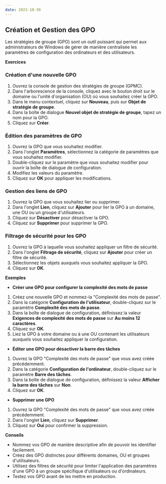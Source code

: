```yaml
---
date: 2023-10-30
---
```

## Création et Gestion des GPO

Les stratégies de groupe (GPO) sont un outil puissant qui permet aux administrateurs de Windows de gérer de manière centralisée les paramètres de configuration des ordinateurs et des utilisateurs.

**Exercices**

### Création d'une nouvelle GPO

1. Ouvrez la console de gestion des stratégies de groupe (GPMC).
2. Dans l'arborescence de la console, cliquez avec le bouton droit sur le domaine ou l'unité d'organisation (OU) où vous souhaitez créer la GPO.
3. Dans le menu contextuel, cliquez sur **Nouveau**, puis sur **Objet de stratégie de groupe**.
4. Dans la boîte de dialogue **Nouvel objet de stratégie de groupe**, tapez un nom pour la GPO.
5. Cliquez sur **Créer**.

### Édition des paramètres de GPO

1. Ouvrez la GPO que vous souhaitez modifier.
2. Dans l'onglet **Paramètres**, sélectionnez la catégorie de paramètres que vous souhaitez modifier.
3. Double-cliquez sur le paramètre que vous souhaitez modifier pour ouvrir la boîte de dialogue de configuration.
4. Modifiez les valeurs du paramètre.
5. Cliquez sur **OK** pour appliquer les modifications.

### Gestion des liens de GPO

1. Ouvrez la GPO que vous souhaitez lier ou supprimer.
2. Dans l'onglet **Lien**, cliquez sur **Ajouter** pour lier la GPO à un domaine, une OU ou un groupe d'utilisateurs.
3. Cliquez sur **Désactiver** pour désactiver la GPO.
4. Cliquez sur **Supprimer** pour supprimer la GPO.

### Filtrage de sécurité pour les GPO

1. Ouvrez la GPO à laquelle vous souhaitez appliquer un filtre de sécurité.
2. Dans l'onglet **Filtrage de sécurité**, cliquez sur **Ajouter** pour créer un filtre de sécurité.
3. Sélectionnez les objets auxquels vous souhaitez appliquer la GPO.
4. Cliquez sur **OK**.

**Exemples**

* **Créer une GPO pour configurer la complexité des mots de passe**

1. Créez une nouvelle GPO et nommez-la "Complexité des mots de passe".
2. Dans la catégorie **Configuration de l'utilisateur**, double-cliquez sur le paramètre **Complexité des mots de passe**.
3. Dans la boîte de dialogue de configuration, définissez la valeur **Exigences de complexité des mots de passe** sur **Au moins 12 caractères**.
4. Cliquez sur **OK**.
5. Liez la GPO à votre domaine ou à une OU contenant les utilisateurs auxquels vous souhaitez appliquer la configuration.

* **Éditer une GPO pour désactiver la barre des tâches**

1. Ouvrez la GPO "Complexité des mots de passe" que vous avez créée précédemment.
2. Dans la catégorie **Configuration de l'ordinateur**, double-cliquez sur le paramètre **Barre des tâches**.
3. Dans la boîte de dialogue de configuration, définissez la valeur **Afficher la barre des tâches** sur **Non**.
4. Cliquez sur **OK**.

* **Supprimer une GPO**

1. Ouvrez la GPO "Complexité des mots de passe" que vous avez créée précédemment.
2. Dans l'onglet **Lien**, cliquez sur **Supprimer**.
3. Cliquez sur **Oui** pour confirmer la suppression.

**Conseils**

* Nommez vos GPO de manière descriptive afin de pouvoir les identifier facilement.
* Créez des GPO distinctes pour différents domaines, OU et groupes d'utilisateurs.
* Utilisez des filtres de sécurité pour limiter l'application des paramètres d'une GPO à un groupe spécifique d'utilisateurs ou d'ordinateurs.
* Testez vos GPO avant de les mettre en production.
